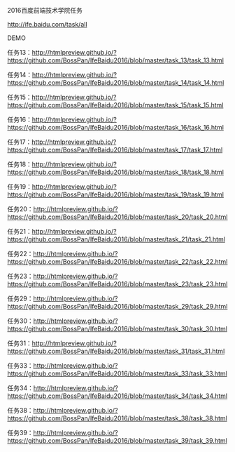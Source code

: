 2016百度前端技术学院任务

http://ife.baidu.com/task/all

DEMO

任务13：http://htmlpreview.github.io/?https://github.com/BossPan/IfeBaidu2016/blob/master/task_13/task_13.html

任务14：http://htmlpreview.github.io/?https://github.com/BossPan/IfeBaidu2016/blob/master/task_14/task_14.html

任务15：http://htmlpreview.github.io/?https://github.com/BossPan/IfeBaidu2016/blob/master/task_15/task_15.html

任务16：http://htmlpreview.github.io/?https://github.com/BossPan/IfeBaidu2016/blob/master/task_16/task_16.html

任务17：http://htmlpreview.github.io/?https://github.com/BossPan/IfeBaidu2016/blob/master/task_17/task_17.html

任务18：http://htmlpreview.github.io/?https://github.com/BossPan/IfeBaidu2016/blob/master/task_18/task_18.html

任务19：http://htmlpreview.github.io/?https://github.com/BossPan/IfeBaidu2016/blob/master/task_19/task_19.html

任务20：http://htmlpreview.github.io/?https://github.com/BossPan/IfeBaidu2016/blob/master/task_20/task_20.html

任务21：http://htmlpreview.github.io/?https://github.com/BossPan/IfeBaidu2016/blob/master/task_21/task_21.html

任务22：http://htmlpreview.github.io/?https://github.com/BossPan/IfeBaidu2016/blob/master/task_22/task_22.html

任务23：http://htmlpreview.github.io/?https://github.com/BossPan/IfeBaidu2016/blob/master/task_23/task_23.html

任务29：http://htmlpreview.github.io/?https://github.com/BossPan/IfeBaidu2016/blob/master/task_29/task_29.html

任务30：http://htmlpreview.github.io/?https://github.com/BossPan/IfeBaidu2016/blob/master/task_30/task_30.html

任务31：http://htmlpreview.github.io/?https://github.com/BossPan/IfeBaidu2016/blob/master/task_31/task_31.html

任务33：http://htmlpreview.github.io/?https://github.com/BossPan/IfeBaidu2016/blob/master/task_33/task_33.html

任务34：http://htmlpreview.github.io/?https://github.com/BossPan/IfeBaidu2016/blob/master/task_34/task_34.html

任务38：http://htmlpreview.github.io/?https://github.com/BossPan/IfeBaidu2016/blob/master/task_38/task_38.html

任务39：http://htmlpreview.github.io/?https://github.com/BossPan/IfeBaidu2016/blob/master/task_39/task_39.html
